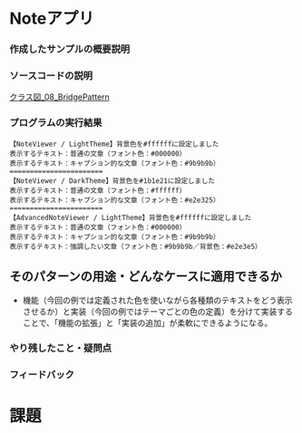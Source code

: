 # Noteアプリ

### 作成したサンプルの概要説明

### ソースコードの説明
[クラス図_08_BridgePattern](https://app.diagrams.net/#G1tgGOTJkjeALWFz7hoxEG2k6krkbFmu5A#%7B%22pageId%22%3A%22oxL4OEkVIoAIQy58V_L6%22%7D)

### プログラムの実行結果
```
【NoteViewer / LightTheme】背景色を#ffffffに設定しました
表示するテキスト：普通の文章（フォント色：#000000）
表示するテキスト：キャプション的な文章（フォント色：#9b9b9b）
=======================
【NoteViewer / DarkTheme】背景色を#1b1e21に設定しました
表示するテキスト：普通の文章（フォント色：#ffffff）
表示するテキスト：キャプション的な文章（フォント色：#e2e325）
=======================
【AdvancedNoteViewer / LightTheme】背景色を#ffffffに設定しました
表示するテキスト：普通の文章（フォント色：#000000）
表示するテキスト：キャプション的な文章（フォント色：#9b9b9b）
表示するテキスト：強調したい文章（フォント色：#9b9b9b／背景色：#e2e3e5）
```

## そのパターンの用途・どんなケースに適用できるか
- 機能（今回の例では定義された色を使いながら各種類のテキストをどう表示させるか）と実装（今回の例ではテーマごとの色の定義）を分けて実装することで、「機能の拡張」と「実装の追加」が柔軟にできるようになる。

### やり残したこと・疑問点


### フィードバック


# 課題